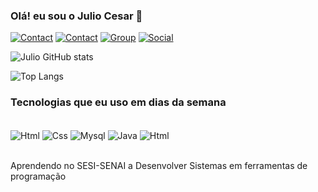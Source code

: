 ### Olá! eu sou o Julio Cesar 👐

[![Contact](https://img.shields.io/badge/Gmail-D14836?style=for-the-badge&logo=gmail&logoColor=white
)](https://gmail.com)
[![Contact](https://img.shields.io/badge/WhatsApp-25D366?style=for-the-badge&logo=whatsapp&logoColor=white
)](https://whatsApp)
[![Group](https://img.shields.io/badge/Discord-7289DA?style=for-the-badge&logo=discord&logoColor=white
)](https://discord.com/channels/@me)
[![Social](https://img.shields.io/badge/GitHub-100000?style=for-the-badge&logo=github&logoColor=white
)](https://github.com/Julio-code-sesi/Julio-code-sesi/edit/main/README.md)



![Julio GitHub stats](https://github-readme-stats.vercel.app/api?username=julio-code-sesi&show_icons=true&theme=dracula)

![Top Langs](https://github-readme-stats.vercel.app/api/top-langs/?username=julio-code-sesi&layout=compact)

### Tecnologias que eu uso em dias da semana

<div style="display: inline_block"><br/>
<img align="center" alt="Html" src="https://img.shields.io/badge/HTML-239120?style=for-the-badge&logo=html5&logoColor=white"/>
<img align="center" alt="Css" src="https://img.shields.io/badge/CSS-239120?&style=for-the-badge&logo=css3&logoColor=white"/>
<img align="center" alt="Mysql" src="https://img.shields.io/badge/MySQL-00000F?style=for-the-badge&logo=mysql&logoColor=white"/>
<img align="center" alt="Java" src="https://img.shields.io/badge/Java-ED8B00?style=for-the-badge&logo=openjdk&logoColor=white"/>
<img align="center" alt="Html" src="https://img.shields.io/badge/Windows-0078D6?style=for-the-badge&logo=windows&logoColor=white"/>
</div><br/>

Aprendendo no SESI-SENAI a Desenvolver Sistemas em ferramentas de programação
